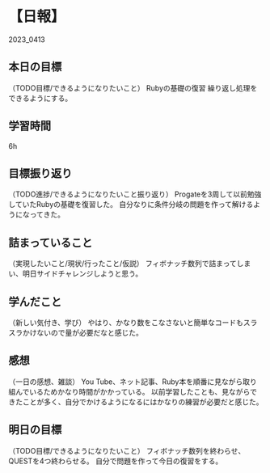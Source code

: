 # 【日報】
2023_0413

## 本日の目標
（TODO目標/できるようになりたいこと）
Rubyの基礎の復習
繰り返し処理をできるようにする。

## 学習時間
6h

## 目標振り返り
（TODO進捗/できるようになりたいこと振り返り）
Progateを3周して以前勉強していたRubyの基礎を復習した。
自分なりに条件分岐の問題を作って解けるようになってきた。


## 詰まっていること
（実現したいこと/現状/行ったこと/仮説）
フィボナッチ数列で詰まってしまい、明日サイドチャレンジしようと思う。

## 学んだこと
（新しい気付き、学び）
やはり、かなり数をこなさないと簡単なコードもスラスラかけないので量が必要だなと感じた。

## 感想
（一日の感想、雑談）
You Tube、ネット記事、Ruby本を順番に見ながら取り組んでいるためかなり時間がかかっている。
以前学習したことも、見ながらできたことが多く、自分でかけるようになるにはかなりの練習が必要だと感じた。

## 明日の目標
（TODO目標/できるようになりたいこと）
フィボナッチ数列を終わらせ、QUESTを4つ終わらせる。
自分で問題を作って今日の復習をする。
